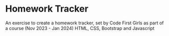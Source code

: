 # Homework Tracker 
An exercise to create a homework tracker, set by Code First Girls as part of a course (Nov 2023 - Jan 2024)
HTML, CSS, Bootstrap and Javascript
